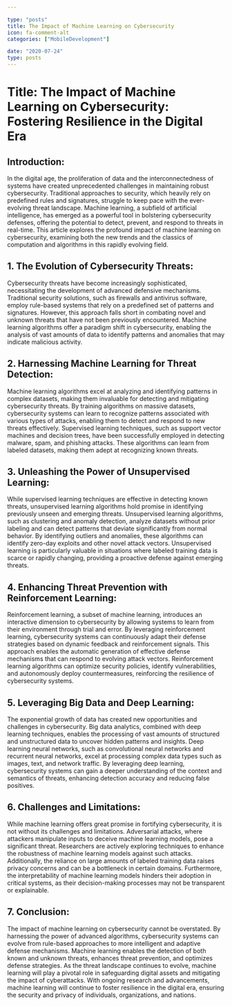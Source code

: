 ```yaml
---

type: "posts"
title: The Impact of Machine Learning on Cybersecurity
icon: fa-comment-alt
categories: ["MobileDevelopment"]

date: "2020-07-24"
type: posts
---
```





# Title: The Impact of Machine Learning on Cybersecurity: Fostering Resilience in the Digital Era

## Introduction:

In the digital age, the proliferation of data and the interconnectedness of systems have created unprecedented challenges in maintaining robust cybersecurity. Traditional approaches to security, which heavily rely on predefined rules and signatures, struggle to keep pace with the ever-evolving threat landscape. Machine learning, a subfield of artificial intelligence, has emerged as a powerful tool in bolstering cybersecurity defenses, offering the potential to detect, prevent, and respond to threats in real-time. This article explores the profound impact of machine learning on cybersecurity, examining both the new trends and the classics of computation and algorithms in this rapidly evolving field.

## 1. The Evolution of Cybersecurity Threats:

Cybersecurity threats have become increasingly sophisticated, necessitating the development of advanced defensive mechanisms. Traditional security solutions, such as firewalls and antivirus software, employ rule-based systems that rely on a predefined set of patterns and signatures. However, this approach falls short in combating novel and unknown threats that have not been previously encountered. Machine learning algorithms offer a paradigm shift in cybersecurity, enabling the analysis of vast amounts of data to identify patterns and anomalies that may indicate malicious activity.

## 2. Harnessing Machine Learning for Threat Detection:

Machine learning algorithms excel at analyzing and identifying patterns in complex datasets, making them invaluable for detecting and mitigating cybersecurity threats. By training algorithms on massive datasets, cybersecurity systems can learn to recognize patterns associated with various types of attacks, enabling them to detect and respond to new threats effectively. Supervised learning techniques, such as support vector machines and decision trees, have been successfully employed in detecting malware, spam, and phishing attacks. These algorithms can learn from labeled datasets, making them adept at recognizing known threats.

## 3. Unleashing the Power of Unsupervised Learning:

While supervised learning techniques are effective in detecting known threats, unsupervised learning algorithms hold promise in identifying previously unseen and emerging threats. Unsupervised learning algorithms, such as clustering and anomaly detection, analyze datasets without prior labeling and can detect patterns that deviate significantly from normal behavior. By identifying outliers and anomalies, these algorithms can identify zero-day exploits and other novel attack vectors. Unsupervised learning is particularly valuable in situations where labeled training data is scarce or rapidly changing, providing a proactive defense against emerging threats.

## 4. Enhancing Threat Prevention with Reinforcement Learning:

Reinforcement learning, a subset of machine learning, introduces an interactive dimension to cybersecurity by allowing systems to learn from their environment through trial and error. By leveraging reinforcement learning, cybersecurity systems can continuously adapt their defense strategies based on dynamic feedback and reinforcement signals. This approach enables the automatic generation of effective defense mechanisms that can respond to evolving attack vectors. Reinforcement learning algorithms can optimize security policies, identify vulnerabilities, and autonomously deploy countermeasures, reinforcing the resilience of cybersecurity systems.

## 5. Leveraging Big Data and Deep Learning:

The exponential growth of data has created new opportunities and challenges in cybersecurity. Big data analytics, combined with deep learning techniques, enables the processing of vast amounts of structured and unstructured data to uncover hidden patterns and insights. Deep learning neural networks, such as convolutional neural networks and recurrent neural networks, excel at processing complex data types such as images, text, and network traffic. By leveraging deep learning, cybersecurity systems can gain a deeper understanding of the context and semantics of threats, enhancing detection accuracy and reducing false positives.

## 6. Challenges and Limitations:

While machine learning offers great promise in fortifying cybersecurity, it is not without its challenges and limitations. Adversarial attacks, where attackers manipulate inputs to deceive machine learning models, pose a significant threat. Researchers are actively exploring techniques to enhance the robustness of machine learning models against such attacks. Additionally, the reliance on large amounts of labeled training data raises privacy concerns and can be a bottleneck in certain domains. Furthermore, the interpretability of machine learning models hinders their adoption in critical systems, as their decision-making processes may not be transparent or explainable.

## 7. Conclusion:

The impact of machine learning on cybersecurity cannot be overstated. By harnessing the power of advanced algorithms, cybersecurity systems can evolve from rule-based approaches to more intelligent and adaptive defense mechanisms. Machine learning enables the detection of both known and unknown threats, enhances threat prevention, and optimizes defense strategies. As the threat landscape continues to evolve, machine learning will play a pivotal role in safeguarding digital assets and mitigating the impact of cyberattacks. With ongoing research and advancements, machine learning will continue to foster resilience in the digital era, ensuring the security and privacy of individuals, organizations, and nations.